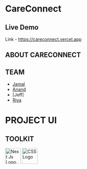 # CareConnect

## Live Demo
Link - https://careconnect.vercel.app

## ABOUT CARECONNECT

## TEAM
- [Jamal](https://github.com/jamaljm)
- [Anand](https://github.com/zodwick)
- [Jeff]
- [Riya](https://github.com/milkbreadzee)

# PROJECT UI

## TOOLKIT

<img src="https://worldvectorlogo.com/logo/next-js" alt="Next Js Logo" width="50" height="50"/>
<img src="https://worldvectorlogo.com/logo/firebase-1" alt="CSS Logo" width="50" height="50"/>

